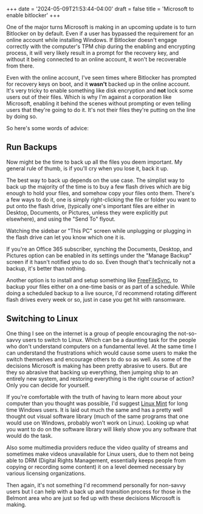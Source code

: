 +++
date = '2024-05-09T21:53:44-04:00'
draft = false
title = 'Microsoft to enable bitlocker'
+++

One of the major turns Microsoft is making in an upcoming update is to turn Bitlocker on by default. Even if a user has bypassed the requirement for an online account while installing Windows. If Bitlocker doesn't engage correctly with the computer's TPM chip during the enabling and encrypting process, it will very likely result in a prompt for the recovery key, and without it being connected to an online account, it won't be recoverable from there.

<!--more-->

Even with the online account, I've seen times where Bitlocker has prompted for recovery keys on boot, and it **wasn't** backed up in the online account. It's very tricky to enable something like disk encryption and **not** lock some users out of their files. Which is why I'm against a corporation like Microsoft, enabling it behind the scenes without prompting or even telling users that they're going to do it. It's not their files they're putting on the line by doing so.

So here's some words of advice:

## Run Backups

Now might be the time to back up all the files you deem important. My general rule of thumb, is if you'll cry when you lose it, back it up.

The best way to back up depends on the use case. The simplist way to back up the majority of the time is to buy a few flash drives which are big enough to hold your files, and somehow copy your files onto them. There's a few ways to do it, one is simply right-clicking the file or folder you want to put onto the flash drive, (typically one's important files are either in Desktop, Documents, or Pictures, unless they were explicitly put elsewhere), and using the "Send To" flyout. 

Watching the sidebar or "This PC" screen while unplugging or plugging in the flash drive can let you know which one it is.

If you're an Office 365 subscriber, synching the Documents, Desktop, and Pictures option can be enabled in its settings under the "Manage Backup" screen if it hasn't notified you to do so. Even though that's technically not a backup, it's better than nothing.

Another option is to install and setup something like [FreeFileSync](https://freefilesync.org/), to backup your files either on a one-time basis or as part of a schedule. While doing a scheduled backup to a live source, I'd recommend rotating different flash drives every week or so, just in case you get hit with ransomware.

## Switching to Linux

One thing I see on the internet is a group of people encouraging the not-so-savvy users to switch to Linux. Which can be a daunting task for the people who don't understand computers on a fundamental level. At the same time I can understand the frustrations which would cause some users to make the switch themselves and encourage others to do so as well. As some of the decisions Microsoft is making has been pretty abrasive to users. But are they so abrasive that backing up everything, then jumping ship to an entirely new system, and restoring everything is the right course of action? Only you can decide for yourself.

If you're comfortable with the truth of having to learn more about your computer than you thought was possible, I'd suggest [Linux Mint](https://linuxmint.com/) for long time Windows users. It is laid out much the same and has a pretty well thought out visual software library (much of the same programs that one would use on Windows, probably won't work on Linux). Looking up what you want to do on the software library will likely show you any software that would do the task.

Also some multimedia providers reduce the video quality of streams and sometimes make videos unavailable for Linux users, due to them not being able to DRM (Digital Rights Management, essentially keeps people from copying or recording some content) it on a level deemed necessary by various licensing organizations.

Then again, it's not something I'd recommend personally for non-savvy users but I can help with a back up and transition process for those in the Belmont area who are just so fed up with these decisions Microsoft is making.